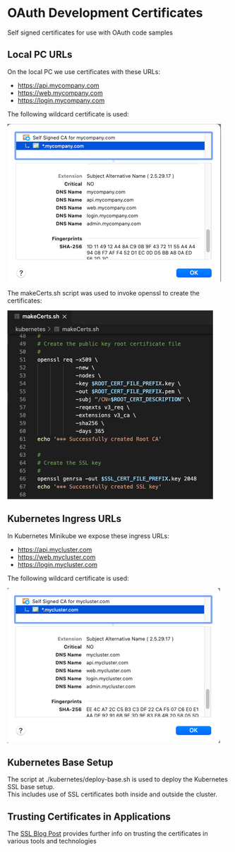 # OAuth Development Certificates

Self signed certificates for use with OAuth code samples

## Local PC URLs

On the local PC we use certificates with these URLs:

- https://api.mycompany.com
- https://web.mycompany.com
- https://login.mycompany.com

The following wildcard certificate is used:

![Local Cert](images/localcert.png)

The makeCerts.sh script was used to invoke openssl to create the certificates:

![Script](images/script.png)

## Kubernetes Ingress URLs

In Kubernetes Minikube we expose these ingress URLs:

- https://api.mycluster.com
- https://web.mycluster.com
- https://login.mycluster.com

The following wildcard certificate is used:

![Cluster Cert](images/clustercert.png)

## Kubernetes Base Setup

The script at ./kubernetes/deploy-base.sh is used to deploy the Kubernetes SSL base setup.\
This includes use of SSL certificates both inside and outside the cluster.

## Trusting Certificates in Applications

The [SSL Blog Post](https://authguidance.com/2017/11/11/developer-ssl-setup/) provides further info on trusting the certificates in various tools and technologies